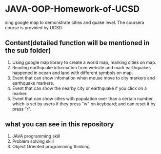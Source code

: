 # JAVA-OOP-Homework-of-UCSD
sing google map to demonstrate cities and quake level. The coursera course is provided by UCSD.

## Content(detailed function will be mentioned in the sub folder)
1. Using google map library to create a world map, marking cities on map.
2. Reading earthquake information from website and mark earthquakes happened in ocean and land with different symbols on map.
3. Event that can show infomation when mouse move to city markers and earthquake markers.
4. Event that can show the nearby city or earthquake if you click on a marker.
5. Event that can show cities with population over than a certain number, which is set by users if they press "w" on keyboard; and can reset it by press "r".

## what you can see in this repository
1. JAVA programming skill
2. Problem solving skill
3. Object Oriented programming thinking.
